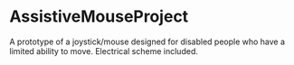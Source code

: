 # AssistiveMouseProject
A prototype of a joystick/mouse designed for disabled people who have a limited ability to move. Electrical scheme included.
